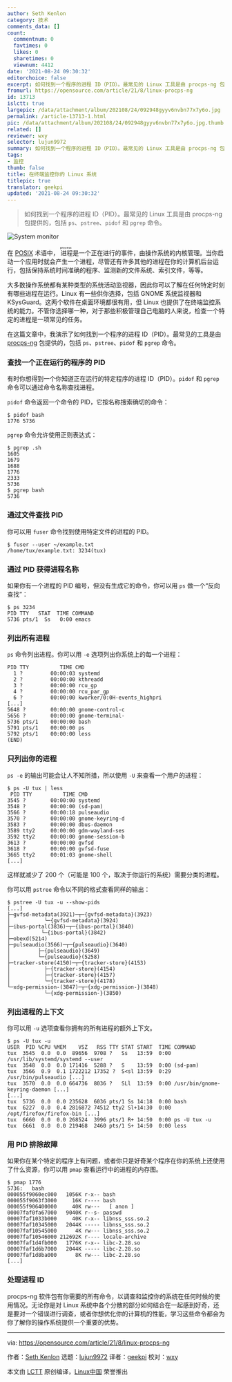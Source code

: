 ```yaml
---
author: Seth Kenlon
category: 技术
comments_data: []
count:
  commentnum: 0
  favtimes: 0
  likes: 0
  sharetimes: 0
  viewnum: 4412
date: '2021-08-24 09:30:32'
editorchoice: false
excerpt: 如何找到一个程序的进程 ID（PID）。最常见的 Linux 工具是由 procps-ng 包提供的，包括 ps、pstree、pidof 和 pgrep 命令。
fromurl: https://opensource.com/article/21/8/linux-procps-ng
id: 13713
islctt: true
largepic: /data/attachment/album/202108/24/092948gyyv6nvbn77x7y6o.jpg
permalink: /article-13713-1.html
pic: /data/attachment/album/202108/24/092948gyyv6nvbn77x7y6o.jpg.thumb.jpg
related: []
reviewer: wxy
selector: lujun9972
summary: 如何找到一个程序的进程 ID（PID）。最常见的 Linux 工具是由 procps-ng 包提供的，包括 ps、pstree、pidof 和 pgrep 命令。
tags:
- 监控
thumb: false
title: 在终端监控你的 Linux 系统
titlepic: true
translator: geekpi
updated: '2021-08-24 09:30:32'
---
```



> 
> 如何找到一个程序的进程 ID（PID）。最常见的 Linux 工具是由 procps-ng 包提供的，包括 `ps`、`pstree`、`pidof` 和 `pgrep` 命令。
> 
> 
> 


![](/data/attachment/album/202108/24/092948gyyv6nvbn77x7y6o.jpg "System monitor")


在 [POSIX](https://opensource.com/article/19/7/what-posix-richard-stallman-explains) 术语中，<ruby> 进程 <rt>  process </rt></ruby>是一个正在进行的事件，由操作系统的内核管理。当你启动一个应用时就会产生一个进程，尽管还有许多其他的进程在你的计算机后台运行，包括保持系统时间准确的程序、监测新的文件系统、索引文件，等等。


大多数操作系统都有某种类型的系统活动监视器，因此你可以了解在任何特定时刻有哪些进程在运行。Linux 有一些供你选择，包括 GNOME 系统监视器和 KSysGuard。这两个软件在桌面环境都很有用，但 Linux 也提供了在终端监控系统的能力。不管你选择哪一种，对于那些积极管理自己电脑的人来说，检查一个特定的进程是一项常见的任务。


在这篇文章中，我演示了如何找到一个程序的进程 ID（PID）。最常见的工具是由 [procps-ng](https://gitlab.com/procps-ng) 包提供的，包括 `ps`、`pstree`、`pidof` 和 `pgrep` 命令。


### 查找一个正在运行的程序的 PID


有时你想得到一个你知道正在运行的特定程序的进程 ID（PID）。`pidof` 和 `pgrep` 命令可以通过命令名称查找进程。


`pidof` 命令返回一个命令的 PID，它按名称搜索确切的命令：



```
$ pidof bash
1776 5736

```

`pgrep` 命令允许使用正则表达式：



```
$ pgrep .sh
1605
1679
1688
1776
2333
5736
$ pgrep bash
5736

```

### 通过文件查找 PID


你可以用 `fuser` 命令找到使用特定文件的进程的 PID。



```
$ fuser --user ~/example.txt          
/home/tux/example.txt: 3234(tux)

```

### 通过 PID 获得进程名称


如果你有一个进程的 PID 编号，但没有生成它的命令，你可以用 `ps` 做一个“反向查找”：



```
$ ps 3234
PID TTY   STAT  TIME COMMAND
5736 pts/1  Ss   0:00 emacs

```

### 列出所有进程


`ps` 命令列出进程。你可以用 `-e` 选项列出你系统上的每一个进程：



```
PID TTY          TIME CMD
  1 ?         00:00:03 systemd
  2 ?         00:00:00 kthreadd
  3 ?         00:00:00 rcu_gp
  4 ?         00:00:00 rcu_par_gp
  6 ?         00:00:00 kworker/0:0H-events_highpri
[...]
5648 ?        00:00:00 gnome-control-c
5656 ?        00:00:00 gnome-terminal-
5736 pts/1    00:00:00 bash
5791 pts/1    00:00:00 ps
5792 pts/1    00:00:00 less
(END)

```

### 只列出你的进程


`ps -e` 的输出可能会让人不知所措，所以使用 `-U` 来查看一个用户的进程：



```
$ ps -U tux | less
 PID TTY          TIME CMD
3545 ?        00:00:00 systemd
3548 ?        00:00:00 (sd-pam)
3566 ?        00:00:18 pulseaudio
3570 ?        00:00:00 gnome-keyring-d
3583 ?        00:00:00 dbus-daemon
3589 tty2     00:00:00 gdm-wayland-ses
3592 tty2     00:00:00 gnome-session-b
3613 ?        00:00:00 gvfsd
3618 ?        00:00:00 gvfsd-fuse
3665 tty2     00:01:03 gnome-shell
[...]

```

这样就减少了 200 个（可能是 100 个，取决于你运行的系统）需要分类的进程。


你可以用 `pstree` 命令以不同的格式查看同样的输出：



```
$ pstree -U tux -u --show-pids
[...]
├─gvfsd-metadata(3921)─┬─{gvfsd-metadata}(3923)
│           └─{gvfsd-metadata}(3924)
├─ibus-portal(3836)─┬─{ibus-portal}(3840)
│          └─{ibus-portal}(3842)
├─obexd(5214)
├─pulseaudio(3566)─┬─{pulseaudio}(3640)
│         ├─{pulseaudio}(3649)
│         └─{pulseaudio}(5258)
├─tracker-store(4150)─┬─{tracker-store}(4153)
│           ├─{tracker-store}(4154)
│           ├─{tracker-store}(4157)
│           └─{tracker-store}(4178)
└─xdg-permission-(3847)─┬─{xdg-permission-}(3848)
            └─{xdg-permission-}(3850)

```

### 列出进程的上下文


你可以用 `-u` 选项查看你拥有的所有进程的额外上下文。



```
$ ps -U tux -u
USER  PID %CPU %MEM    VSZ   RSS TTY STAT START  TIME COMMAND
tux  3545  0.0  0.0  89656  9708 ?   Ss   13:59  0:00 /usr/lib/systemd/systemd --user
tux  3548  0.0  0.0 171416  5288 ?   S    13:59  0:00 (sd-pam)
tux  3566  0.9  0.1 1722212 17352 ?  S<sl 13:59  0:29 /usr/bin/pulseaudio [...]
tux  3570  0.0  0.0 664736  8036 ?   SLl  13:59  0:00 /usr/bin/gnome-keyring-daemon [...]
[...]
tux  5736  0.0  0.0 235628  6036 pts/1 Ss 14:18  0:00 bash
tux  6227  0.0  0.4 2816872 74512 tty2 Sl+14:30  0:00 /opt/firefox/firefox-bin [...]
tux  6660  0.0  0.0 268524  3996 pts/1 R+ 14:50  0:00 ps -U tux -u
tux  6661  0.0  0.0 219468  2460 pts/1 S+ 14:50  0:00 less

```

### 用 PID 排除故障


如果你在某个特定的程序上有问题，或者你只是好奇某个程序在你的系统上还使用了什么资源，你可以用 `pmap` 查看运行中的进程的内存图。



```
$ pmap 1776
5736:   bash
000055f9060ec000   1056K r-x-- bash
000055f9063f3000     16K r---- bash
000055f906400000     40K rw---   [ anon ]
00007faf0fa67000   9040K r--s- passwd
00007faf1033b000     40K r-x-- libnss_sss.so.2
00007faf10345000   2044K ----- libnss_sss.so.2
00007faf10545000      4K rw--- libnss_sss.so.2
00007faf10546000 212692K r---- locale-archive
00007faf1d4fb000   1776K r-x-- libc-2.28.so
00007faf1d6b7000   2044K ----- libc-2.28.so
00007faf1d8ba000      8K rw--- libc-2.28.so
[...]

```

### 处理进程 ID


procps-ng 软件包有你需要的所有命令，以调查和监控你的系统在任何时候的使用情况。无论你是对 Linux 系统中各个分散的部分如何结合在一起感到好奇，还是要对一个错误进行调查，或者你想优化你的计算机的性能，学习这些命令都会为你了解你的操作系统提供一个重要的优势。




---


via: <https://opensource.com/article/21/8/linux-procps-ng>


作者：[Seth Kenlon](https://opensource.com/users/seth) 选题：[lujun9972](https://github.com/lujun9972) 译者：[geekpi](https://github.com/geekpi) 校对：[wxy](https://github.com/wxy)


本文由 [LCTT](https://github.com/LCTT/TranslateProject) 原创编译，[Linux中国](https://linux.cn/) 荣誉推出